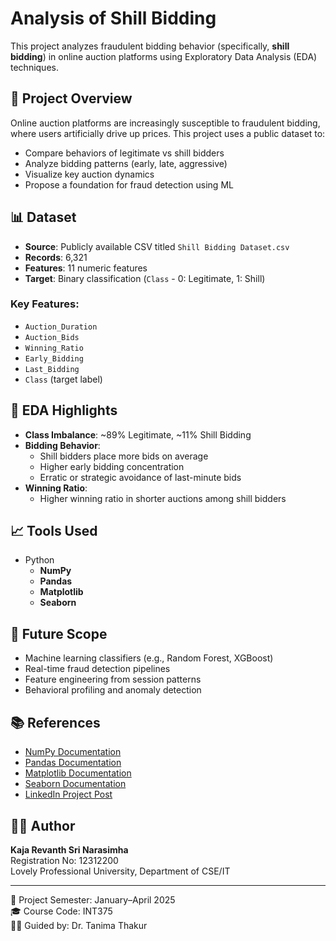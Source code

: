 # Analysis of Shill Bidding

This project analyzes fraudulent bidding behavior (specifically, **shill bidding**) in online auction platforms using Exploratory Data Analysis (EDA) techniques.

## 📁 Project Overview

Online auction platforms are increasingly susceptible to fraudulent bidding, where users artificially drive up prices. This project uses a public dataset to:

- Compare behaviors of legitimate vs shill bidders
- Analyze bidding patterns (early, late, aggressive)
- Visualize key auction dynamics
- Propose a foundation for fraud detection using ML

## 📊 Dataset

- **Source**: Publicly available CSV titled `Shill Bidding Dataset.csv`
- **Records**: 6,321
- **Features**: 11 numeric features
- **Target**: Binary classification (`Class` - 0: Legitimate, 1: Shill)

### Key Features:
- `Auction_Duration`
- `Auction_Bids`
- `Winning_Ratio`
- `Early_Bidding`
- `Last_Bidding`
- `Class` (target label)

## 🧪 EDA Highlights

- **Class Imbalance**: ~89% Legitimate, ~11% Shill Bidding
- **Bidding Behavior**:
  - Shill bidders place more bids on average
  - Higher early bidding concentration
  - Erratic or strategic avoidance of last-minute bids
- **Winning Ratio**:
  - Higher winning ratio in shorter auctions among shill bidders

## 📈 Tools Used

- Python
  - **NumPy**
  - **Pandas**
  - **Matplotlib**
  - **Seaborn**

## 🧠 Future Scope

- Machine learning classifiers (e.g., Random Forest, XGBoost)
- Real-time fraud detection pipelines
- Feature engineering from session patterns
- Behavioral profiling and anomaly detection

## 📚 References

- [NumPy Documentation](https://numpy.org/doc/)
- [Pandas Documentation](https://pandas.pydata.org/docs/)
- [Matplotlib Documentation](https://matplotlib.org/stable/index.html)
- [Seaborn Documentation](https://seaborn.pydata.org/documentation.html)
- [LinkedIn Project Post](https://www.linkedin.com/posts/revanth-kaja-4ab19b2a2_dataanalysis-python-matplotlib-activity-7317210962938212352-tV-v)

## 🧑‍🎓 Author

**Kaja Revanth Sri Narasimha**  
Registration No: 12312200  
Lovely Professional University, Department of CSE/IT

---

📅 Project Semester: January–April 2025  
🎓 Course Code: INT375  
👩‍🏫 Guided by: Dr. Tanima Thakur
